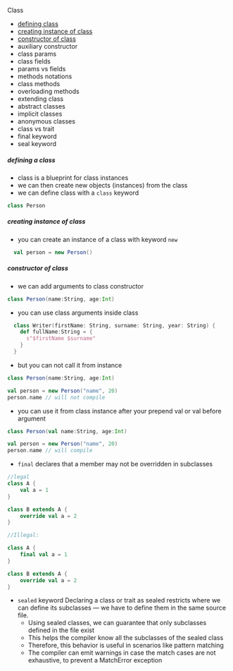 Class
- [defining class](#defining-a-class)
- [creating instance of class](#creating-instance-of-class)
- [constructor of class](#constructor-of-class)
- auxiliary constructor
- class params
- class fields
- params vs fields
- methods notations
- class methods
- overloading methods
- extending class
- abstract classes
- implicit classes
- anonymous classes
- class vs trait
- final keyword
- seal keyword

##### defining a class
- class is a blueprint for class instances
- we can then create new objects (instances) from the class
- we can define class with a `class` keyword
```scala
class Person
```

##### creating instance of class
- you can create an instance of a class with keyword `new`
```scala
  val person = new Person()
```

##### constructor of class
- we can add arguments to class constructor
```scala
class Person(name:String, age:Int)
```
- you can use class arguments inside class
```scala
  class Writer(firstName: String, surname: String, year: String) {
    def fullName:String = {
      s"$firstName $surname"
    }
  }
```
- but you can not call it from instance
```scala
class Person(name:String, age:Int)

val person = new Person("name", 20)
person.name // will not compile
```
- you can use it from class instance after your prepend val or val before argument
```scala
class Person(val name:String, age:Int)

val person = new Person("name", 20)
person.name // will compile
```

- `final` declares that a member may not be overridden in subclasses
```scala
//legal
class A {
    val a = 1
}

class B extends A {
    override val a = 2
}

//Illegal:

class A {
    final val a = 1
}

class B extends A {
    override val a = 2
}

```
- `sealed` keyword Declaring a class or trait as sealed restricts where we can define its subclasses — we have to define them in the same source file.
  - Using sealed classes, we can guarantee that only subclasses defined in the file exist
  - This helps the compiler know all the subclasses of the sealed class
  - Therefore, this behavior is useful in scenarios like pattern matching
  - The compiler can emit warnings in case the match cases are not exhaustive, to prevent a MatchError exception
